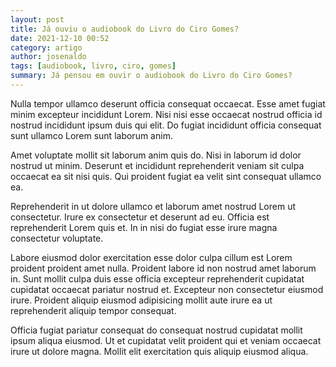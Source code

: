 ```yaml
---
layout: post
title: Já ouviu o audiobook do Livro do Ciro Gomes?
date: 2021-12-10 00:52
category: artigo
author: josenaldo
tags: [audiobook, livro, ciro, gomes]
summary: Já pensou em ouvir o audiobook do Livro do Ciro Gomes?
---
```


Nulla tempor ullamco deserunt officia consequat occaecat. Esse amet fugiat minim excepteur incididunt Lorem. Nisi nisi esse occaecat nostrud officia id nostrud incididunt ipsum duis qui elit. Do fugiat incididunt officia consequat sunt ullamco Lorem sunt laborum anim.
<!-- more -->
Amet voluptate mollit sit laborum anim quis do. Nisi in laborum id dolor nostrud ut minim. Deserunt et incididunt reprehenderit veniam sit culpa occaecat ea sit nisi quis. Qui proident fugiat ea velit sint consequat ullamco ea.

Reprehenderit in ut dolore ullamco et laborum amet nostrud Lorem ut consectetur. Irure ex consectetur et deserunt ad eu. Officia est reprehenderit Lorem quis et. In in nisi do fugiat esse irure magna consectetur voluptate.

Labore eiusmod dolor exercitation esse dolor culpa cillum est Lorem proident proident amet nulla. Proident labore id non nostrud amet laborum in. Sunt mollit culpa duis esse officia excepteur reprehenderit cupidatat cupidatat occaecat pariatur nostrud et. Excepteur non consectetur eiusmod irure. Proident aliquip eiusmod adipisicing mollit aute irure ea ut reprehenderit aliquip tempor consequat.

Officia fugiat pariatur consequat do consequat nostrud cupidatat mollit ipsum aliqua eiusmod. Ut et cupidatat velit proident qui et veniam occaecat irure ut dolore magna. Mollit elit exercitation quis aliquip eiusmod aliqua.